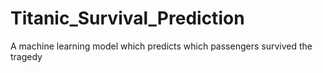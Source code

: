 # Titanic_Survival_Prediction
A machine learning model which predicts which passengers survived the tragedy

